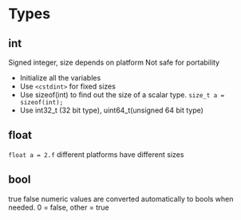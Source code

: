 # Types
## int
Signed integer, size depends on platform
Not safe for portability

* Initialize all the variables
* Use `<cstdint>` for fixed sizes
* Use sizeof(int) to find out the size of a scalar type.
	`size_t a = sizeof(int);`
* Use int32_t (32 bit type), uint64_t(unsigned 64 bit type)

## float
`float a = 2.f`
different platforms have different sizes

## bool
true false
numeric values are converted automatically to bools when needed.
0 = false, other = true

